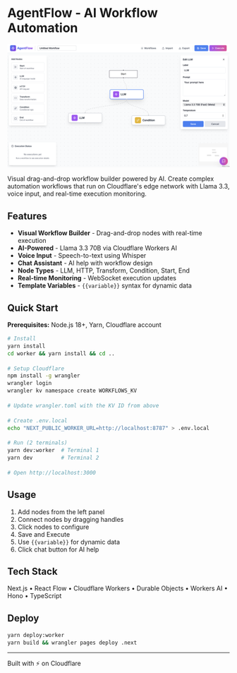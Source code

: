 # AgentFlow - AI Workflow Automation

![AgentFlow Platform](./image.png)

Visual drag-and-drop workflow builder powered by AI. Create complex automation workflows that run on Cloudflare's edge network with Llama 3.3, voice input, and real-time execution monitoring.

## Features

- **Visual Workflow Builder** - Drag-and-drop nodes with real-time execution
- **AI-Powered** - Llama 3.3 70B via Cloudflare Workers AI
- **Voice Input** - Speech-to-text using Whisper
- **Chat Assistant** - AI help with workflow design
- **Node Types** - LLM, HTTP, Transform, Condition, Start, End
- **Real-time Monitoring** - WebSocket execution updates
- **Template Variables** - `{{variable}}` syntax for dynamic data

## Quick Start

**Prerequisites:** Node.js 18+, Yarn, Cloudflare account

```bash
# Install
yarn install
cd worker && yarn install && cd ..

# Setup Cloudflare
npm install -g wrangler
wrangler login
wrangler kv namespace create WORKFLOWS_KV

# Update wrangler.toml with the KV ID from above

# Create .env.local
echo "NEXT_PUBLIC_WORKER_URL=http://localhost:8787" > .env.local

# Run (2 terminals)
yarn dev:worker  # Terminal 1
yarn dev         # Terminal 2

# Open http://localhost:3000
```

## Usage

1. Add nodes from the left panel
2. Connect nodes by dragging handles
3. Click nodes to configure
4. Save and Execute
5. Use `{{variable}}` for dynamic data
6. Click chat button for AI help

## Tech Stack

Next.js • React Flow • Cloudflare Workers • Durable Objects • Workers AI • Hono • TypeScript

## Deploy

```bash
yarn deploy:worker
yarn build && wrangler pages deploy .next
```

---

Built with ⚡ on Cloudflare
